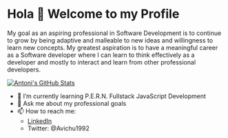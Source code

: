 # Hola 👋 Welcome to my Profile

My goal as an aspiring professional in Software Development is to continue to grow by being adaptive and malleable to new ideas and willingness to learn new concepts. My greatest aspiration is to have a meaningful career as a Software developer where I can learn to think effectively as a developer and mostly to interact and learn from other professional developers.

[![Antoni's GitHub Stats](https://github-readme-stats.vercel.app/api?username=antoni909)](https://github.com/anuraghazra/github-readme-stats)

- 🌱 I’m currently learning P.E.R.N. Fullstack JavaScript Development
- 💬 Ask me about my professional goals
- 📫 How to reach me:
  - [LinkedIn](https://www.linkedin.com/in/lorenzo-ortega-antoni/)
  - Twitter: @Avichu1992
